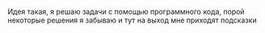 Идея такая, я решаю задачи с помощью программного кода, порой некоторые решения я забываю и тут на выход мне приходят подсказки